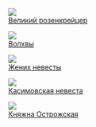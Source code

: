 ![](/books/prose_rus_classic/Всеволод%20Сергеевич%20Соловьев/Великий%20розенкрейцер.jpg)  
[Великий розенкрейцер](/books/prose_rus_classic/Всеволод%20Сергеевич%20Соловьев/Великий%20розенкрейцер)

![](/books/prose_rus_classic/Всеволод%20Сергеевич%20Соловьев/Волхвы.jpg)  
[Волхвы](/books/prose_rus_classic/Всеволод%20Сергеевич%20Соловьев/Волхвы)

![](/books/prose_rus_classic/Всеволод%20Сергеевич%20Соловьев/Жених%20невесты.jpg)  
[Жених невесты](/books/prose_rus_classic/Всеволод%20Сергеевич%20Соловьев/Жених%20невесты)

![](/books/prose_rus_classic/Всеволод%20Сергеевич%20Соловьев/Касимовская%20невеста.jpg)  
[Касимовская невеста](/books/prose_rus_classic/Всеволод%20Сергеевич%20Соловьев/Касимовская%20невеста)

![](/books/prose_rus_classic/Всеволод%20Сергеевич%20Соловьев/Княжна%20Острожская.jpg)  
[Княжна Острожская](/books/prose_rus_classic/Всеволод%20Сергеевич%20Соловьев/Княжна%20Острожская)
